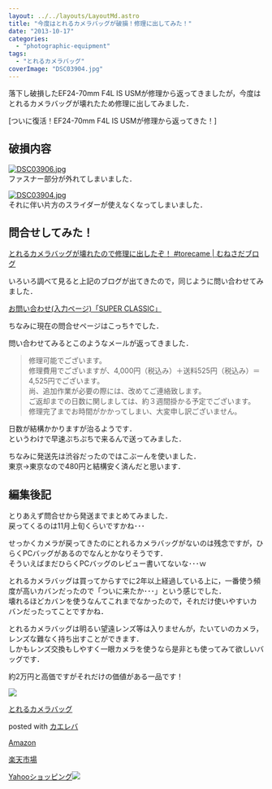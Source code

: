 ```yaml
---
layout: ../../layouts/LayoutMd.astro
title: "今度はとれるカメラバッグが破損！修理に出してみた！"
date: "2013-10-17"
categories: 
  - "photographic-equipment"
tags: 
  - "とれるカメラバッグ"
coverImage: "DSC03904.jpg"
---
```


落下し破損したEF24-70mm F4L IS USMが修理から返ってきましたが，今度はとれるカメラバッグが壊れたため修理に出してみました．

[ついに復活！EF24-70mm F4L IS USMが修理から返ってきた！]

## 破損内容

[![DSC03906.jpg](/archive/images/10324514934_286b06a00b_b.jpg)](http://www.flickr.com/photos/67522130@N08/10324514934/ "DSC03906.jpg")  
ファスナー部分が外れてしまいました．

[![DSC03904.jpg](/archive/images/10324534975_6a314dc849_b.jpg)](http://www.flickr.com/photos/67522130@N08/10324534975/ "DSC03904.jpg")  
それに伴い片方のスライダーが使えなくなってしまいました．

## 問合せしてみた！

[とれるカメラバッグが壊れたので修理に出したぞ！ #torecame | むねさだブログ](http://munesada.com/2012/07/07/blog-697)

いろいろ調べて見ると上記のブログが出てきたので，同じように問い合わせてみました．

[お問い合わせ(入力ページ)「SUPER CLASSIC」](https://superclassic.jp/contact/)

ちなみに現在の問合せページはこっち↑でした．

問い合わせてみるとこのようなメールが返ってきました．

> 修理可能でございます。  
> 修理費用でございますが、4,000円（税込み）＋送料525円（税込み）＝4,525円でございます。  
> 尚、追加作業が必要の際には、改めてご連絡致します。  
> ご返却までの日数に関しましては、約３週間掛かる予定でございます。  
> 修理完了までお時間がかかってしまい、大変申し訳ございません。

日数が結構かかりますが治るようです．  
というわけで早速ぷちぷちで来るんで送ってみました．

ちなみに発送先は渋谷だったのではこぶーんを使いました．  
東京→東京なので480円と結構安く済んだと思います．

## 編集後記

とりあえず問合せから発送までまとめてみました．  
戻ってくるのは11月上旬くらいですかね･･･

せっかくカメラが戻ってきたのにとれるカメラバッグがないのは残念ですが，ひらくPCバッグがあるのでなんとかなりそうです．  
そういえばまだひらくPCバッグのレビュー書いてないな･･･ｗ

とれるカメラバッグは買ってからすでに2年以上経過している上に，一番使う頻度が高いカバンだったので「ついに来たか･･･」という感じでした．  
壊れるほどカバンを使うなんてこれまでなかったので，それだけ使いやすいカバンだったってことですかね．

とれるカメラバッグは明るい望遠レンズ等は入りませんが，たいていのカメラ，レンズな難なく持ち出すことができます．  
しかもレンズ交換もしやすく一眼カメラを使うなら是非とも使ってみて欲しいバッグです．

約2万円と高価ですがそれだけの価値がある一品です！

[![](/archive/images/417vp4RSUCL._SL160_.jpg)](https://www.amazon.co.jp/exec/obidos/ASIN/B0063D6HDM/mizuka123-22/ref=nosim/)

[とれるカメラバッグ](https://www.amazon.co.jp/exec/obidos/ASIN/B0063D6HDM/mizuka123-22/ref=nosim/)

posted with [カエレバ](http://kaereba.com)

[Amazon](http://www.amazon.co.jp/gp/search?keywords=%83J%83%81%83%89%83o%83b%83O&__mk_ja_JP=%83J%83%5E%83J%83i&tag=mizuka123-22 "アマゾン")

[楽天市場](http://hb.afl.rakuten.co.jp/hgc/032b53ee.4b34c5ee.0f4a541e.f440145e/?pc=http%3A%2F%2Fsearch.rakuten.co.jp%2Fsearch%2Fmall%2F%25E3%2582%25AB%25E3%2583%25A1%25E3%2583%25A9%25E3%2583%2590%25E3%2583%2583%25E3%2582%25B0%2F-%2Ff.1-p.1-s.1-sf.0-st.A-v.2%3Fx%3D0%26scid%3Daf_ich_link_urltxt%26m%3Dhttp%3A%2F%2Fm.rakuten.co.jp%2F "楽天市場")

[Yahooショッピング![](//ad.jp.ap.valuecommerce.com/servlet/gifbanner?sid=3066752&pid=881990642)](//ck.jp.ap.valuecommerce.com/servlet/referral?sid=3066752&pid=881990642&vc_url=http%3A%2F%2Fshopping.search.yahoo.co.jp%2Fsearch%3FuIv%3Don%26ei%3DUTF-8%26tab_ex%3Dcommerce%26slider%3D0%26va%3D%25E3%2582%25AB%25E3%2583%25A1%25E3%2583%25A9%25E3%2583%2590%25E3%2583%2583%25E3%2582%25B0 "Yahooショッピング")
